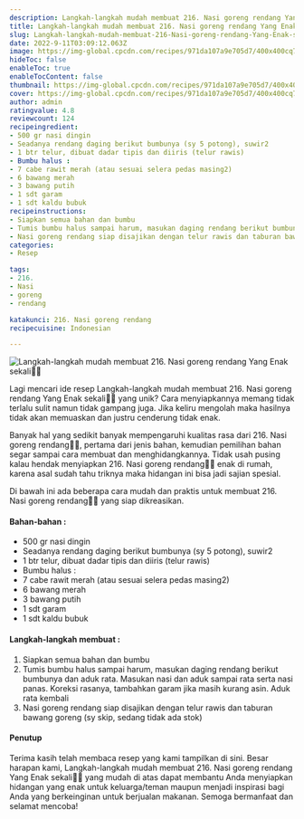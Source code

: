 ```yaml
---
description: Langkah-langkah mudah membuat 216. Nasi goreng rendang Yang Enak sekali"
title: Langkah-langkah mudah membuat 216. Nasi goreng rendang Yang Enak sekali
slug: Langkah-langkah-mudah-membuat-216-Nasi-goreng-rendang-Yang-Enak-sekali
date: 2022-9-11T03:09:12.063Z
image: https://img-global.cpcdn.com/recipes/971da107a9e705d7/400x400cq70/photo.jpg
hideToc: false
enableToc: true
enableTocContent: false
thumbnail: https://img-global.cpcdn.com/recipes/971da107a9e705d7/400x400cq70/photo.jpg
cover: https://img-global.cpcdn.com/recipes/971da107a9e705d7/400x400cq70/photo.jpg
author: admin
ratingvalue: 4.8
reviewcount: 124
recipeingredient:
- 500 gr nasi dingin
- Seadanya rendang daging berikut bumbunya (sy 5 potong), suwir2
- 1 btr telur, dibuat dadar tipis dan diiris (telur rawis)
- Bumbu halus :
- 7 cabe rawit merah (atau sesuai selera pedas masing2)
- 6 bawang merah
- 3 bawang putih
- 1 sdt garam
- 1 sdt kaldu bubuk
recipeinstructions:
- Siapkan semua bahan dan bumbu
- Tumis bumbu halus sampai harum, masukan daging rendang berikut bumbunya dan aduk rata. Masukan nasi dan aduk sampai rata serta nasi panas. Koreksi rasanya, tambahkan garam jika masih kurang asin. Aduk rata kembali
- Nasi goreng rendang siap disajikan dengan telur rawis dan taburan bawang goreng (sy skip, sedang tidak ada stok)
categories:
- Resep

tags:
- 216.
- Nasi
- goreng
- rendang

katakunci: 216. Nasi goreng rendang
recipecuisine: Indonesian

---
```


![Langkah-langkah mudah membuat 216. Nasi goreng rendang Yang Enak sekali👩‍🍳](https://img-global.cpcdn.com/recipes/971da107a9e705d7/400x400cq70/photo.jpg)

Lagi mencari ide resep Langkah-langkah mudah membuat 216. Nasi goreng rendang Yang Enak sekali👩‍🍳 yang unik? Cara menyiapkannya memang tidak terlalu sulit namun tidak gampang juga. Jika keliru mengolah maka hasilnya tidak akan memuaskan dan justru cenderung tidak enak.

Banyak hal yang sedikit banyak mempengaruhi kualitas rasa dari 216. Nasi goreng rendang👩‍🍳, pertama dari jenis bahan, kemudian pemilihan bahan segar sampai cara membuat dan menghidangkannya. Tidak usah pusing kalau hendak menyiapkan 216. Nasi goreng rendang👩‍🍳 enak di rumah, karena asal sudah tahu triknya maka hidangan ini bisa jadi sajian spesial.

Di bawah ini ada beberapa cara mudah dan praktis untuk membuat 216. Nasi goreng rendang👩‍🍳 yang siap dikreasikan.

<!--inarticleads1-->

#### Bahan-bahan :

- 500 gr nasi dingin
- Seadanya rendang daging berikut bumbunya (sy 5 potong), suwir2
- 1 btr telur, dibuat dadar tipis dan diiris (telur rawis)
- Bumbu halus :
- 7 cabe rawit merah (atau sesuai selera pedas masing2)
- 6 bawang merah
- 3 bawang putih
- 1 sdt garam
- 1 sdt kaldu bubuk

<!--inarticleads2-->

#### Langkah-langkah membuat :

1. Siapkan semua bahan dan bumbu
1. Tumis bumbu halus sampai harum, masukan daging rendang berikut bumbunya dan aduk rata. Masukan nasi dan aduk sampai rata serta nasi panas. Koreksi rasanya, tambahkan garam jika masih kurang asin. Aduk rata kembali
1. Nasi goreng rendang siap disajikan dengan telur rawis dan taburan bawang goreng (sy skip, sedang tidak ada stok)

#### Penutup

Terima kasih telah membaca resep yang kami tampilkan di sini. Besar harapan kami, Langkah-langkah mudah membuat 216. Nasi goreng rendang Yang Enak sekali👩‍🍳 yang mudah di atas dapat membantu Anda menyiapkan hidangan yang enak untuk keluarga/teman maupun menjadi inspirasi bagi Anda yang berkeinginan untuk berjualan makanan. Semoga bermanfaat dan selamat mencoba!